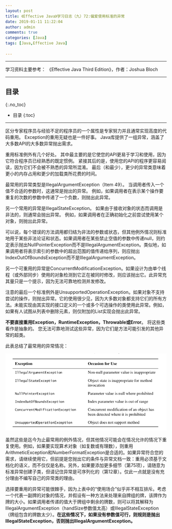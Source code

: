 ```yaml
---
layout: post
title: 《Effective Java》学习日志（九）72:偏爱使用标准的异常
date: 2019-01-11 11:22:04
author: admin
comments: true
categories: [Java]
tags: [Java,Effective Java]

---
```




<!-- more -->

------

学习资料主要参考： 《Effective Java Third Edition》，作者：Joshua Bloch

------

## 目录
{:.no_toc}

* 目录
{:toc}

------

区分专家程序员与经验不足的程序员的一个属性是专家努力并且通常实现高度的代码重用。 Exception的重用无疑也是一件好事。 Java库提供了一组异常，涵盖了大多数API的大多数异常抛出需求。

重用标准例外有几个好处。 其中最主要的是它使您的API更易于学习和使用，因为它符合程序员已经熟悉的既定惯例。 紧接其后的是，使用您的API的程序更容易阅读，因为它们不会被不熟悉的异常所混淆。 最后（和最少），更少的异常类意味着更小的内存占用和更少的加载类所花费的时间。

最常用的异常类型是IllegalArgumentException（Item 49）。 当调用者传入一个值不合适的参数时，这通常是抛出的异常。 例如，如果调用者在表示某个操作要重复的次数的参数中传递了一个负数，则抛出此异常。

另一个常用的异常是IllegalStateException。 如果由于接收对象的状态而调用是非法的，则通常会抛出异常。 例如，如果调用者在正确初始化之前尝试使用某个对象，则抛出此异常。

可以说，每个错误的方法调用都归结为非法的参数或状态，但其他例外情况则标准地用于某些非法论证和状态。如果调用者在某些禁止空值的参数中传递null，则约定表示抛出NullPointerException而不是IllegalArgumentException。类似地，如果调用者将表示索引的参数中的超出范围的值传递给序列，则应抛出IndexOutOfBoundsException而不是IllegalArgumentException。


另一个可重用的异常是ConcurrentModificationException。如果设计为由单个线程（或外部同步）使用的对象检测到它正在被同时修改，则应该抛出它。此异常充其量只是一个提示，因为无法可靠地检测并发修改。

注意的最后一个标准例外是UnsupportedOperationException。如果对象不支持尝试的操作，则抛出异常。它的使用很少见，因为大多数对象都支持它们的所有方法。未能实现由其实现的接口定义的一个或多个可选操作的类使用此异常。例如，如果有人试图从列表中删除元素，则仅附加的List实现会抛出此异常。

**不要直接重用Exception，RuntimeException，Throwable或Error**。 将这些类看作是抽象的。 您无法可靠地测试这些异常，因为它们是方法可能引发的其他异常的超类。

此表总结了最常用的异常情况：

[![](/images/posts/effective-java-72.png)](/images/posts/effective-java-72.png)


虽然这些是迄今为止最常用的例外情况，但其他情况可能会在情况允许的情况下重复使用。例如，如果要实现算术对象（如复数或有理数），则重用ArithmeticException和NumberFormatException是合适的。如果异常符合您的需求，请继续使用它，但前提是您抛出它的条件与异常文档一致：重用必须基于文档化的语义，而不仅仅是名称。另外，如果要添加更多细节（第75项），请随意为标准异常创建子类，但请记住异常是可序列化的（第12章）。仅此一点就是没有充分理由不编写自己的异常类的理由。

选择要重用的异常可能很棘手，因为上表中的“使用场合”似乎并不相互排斥。考虑一个代表一副牌的对象的情况，并假设有一种方法来处理来自牌组的牌，该牌作为牌的大小。如果调用者传递的值大于牌组中剩余的牌数，则可以将其解释为IllegalArgumentException（handSize参数值太高）或IllegalStateException（牌组包含的牌数太少）。**在这些情况下，如果没有参数值可行，则规则是抛出IllegalStateException，否则抛出IllegalArgumentException。**



